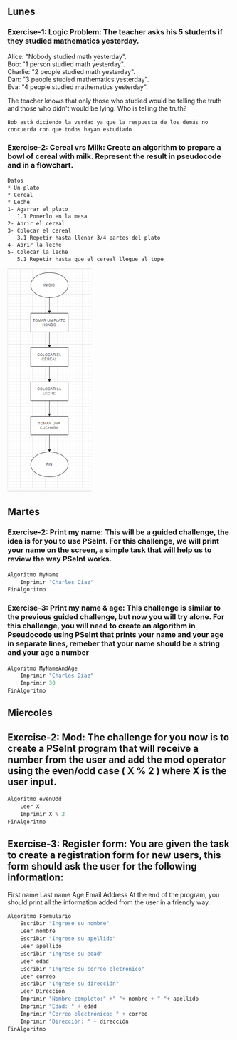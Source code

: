 ## Lunes

### Exercise-1: Logic Problem: The teacher asks his 5 students if they studied mathematics yesterday.

Alice: "Nobody studied math yesterday".  
Bob: "1 person studied math yesterday".  
Charlie: "2 people studied math yesterday".  
Dan: "3 people studied mathematics yesterday".  
Eva: "4 people studied mathematics yesterday".  

The teacher knows that only those who studied would be telling the truth and those who didn't would be lying. Who is telling the truth?

    Bob está diciendo la verdad ya que la respuesta de los demás no concuerda con que todos hayan estudiado
    
    
    
    
### Exercise-2: Cereal vrs Milk: Create an algorithm to prepare a bowl of cereal with milk. Represent the result in pseudocode and in a flowchart.

    Datos
    * Un plato
    * Cereal
    * Leche
    1- Agarrar el plato
       1.1 Ponerlo en la mesa
    2- Abrir el cereal
    3- Colocar el cereal
       3.1 Repetir hasta llenar 3/4 partes del plato
    4- Abrir la leche
    5- Colocar la leche
       5.1 Repetir hasta que el cereal llegue al tope
       
![ Diagrama de flujo ](https://github.com/CharlesEDG/README-Fundamentals/blob/main/Diagrama.PNG?raw=true)



## Martes

### Exercise-2: Print my name: This will be a guided challenge, the idea is for you to use PSeInt. For this challenge, we will print your name on the screen, a simple task that will help us to review the way PSeInt works.

```python
Algoritmo MyName
	Imprimir "Charles Diaz"
FinAlgoritmo
```




### Exercise-3: Print my name & age: This challenge is similar to the previous guided challenge, but now you will try alone. For this challenge, you will need to create an algorithm in Pseudocode using PSeInt that prints your name and your age in separate lines, remeber that your name should be a string and your age a number

```python
Algoritmo MyNameAndAge
	Imprimir "Charles Diaz"
	Imprimir 30
FinAlgoritmo
```



## Miercoles

## Exercise-2: Mod: The challenge for you now is to create a PSeInt program that will receive a number from the user and add the mod operator using the even/odd case ( X % 2 ) where X is the user input.

```python
Algoritmo evenOdd
	Leer X
	Imprimir X % 2
FinAlgoritmo
```



## Exercise-3: Register form: You are given the task to create a registration form for new users, this form should ask the user for the following information:

First name
Last name
Age
Email
Address
At the end of the program, you should print all the information added from the user in a friendly way.

```python
Algoritmo Formulario
	Escribir "Ingrese su nombre"
	Leer nombre
	Escribir "Ingrese su apellido"
	Leer apellido
	Escribir "Ingrese su edad"
	Leer edad
	Escribir "Ingrese su correo eletronico"
	Leer correo 
	Escribir "Ingrese su dirección"
	Leer Dirección
	Imprimir "Nombre completo:" +" "+ nombre + " "+ apellido 
	Imprimir "Edad: " + edad
	Imprimir "Correo electrónico: " + correo
	Imprimir "Dirección: " + dirección
FinAlgoritmo
```


